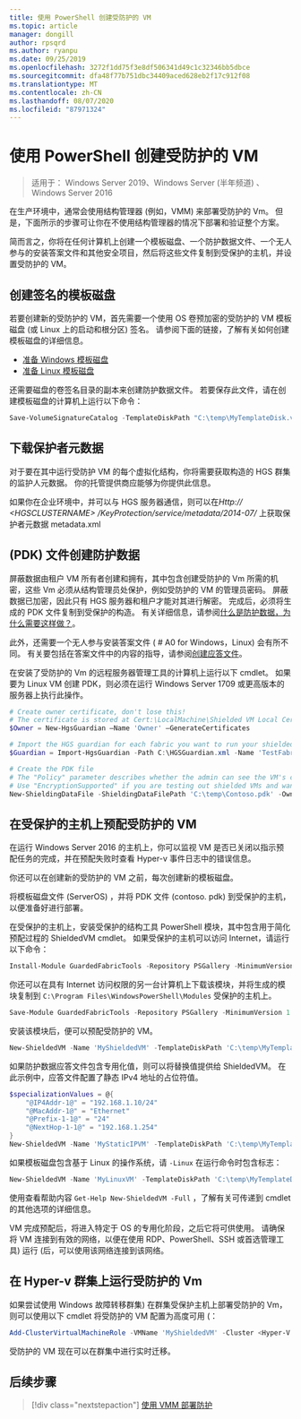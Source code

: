 ```yaml
---
title: 使用 PowerShell 创建受防护的 VM
ms.topic: article
manager: dongill
author: rpsqrd
ms.author: ryanpu
ms.date: 09/25/2019
ms.openlocfilehash: 3272f1dd75f3e8df506341d49c1c32346bb5dbce
ms.sourcegitcommit: dfa48f77b751dbc34409aced628eb2f17c912f08
ms.translationtype: MT
ms.contentlocale: zh-CN
ms.lasthandoff: 08/07/2020
ms.locfileid: "87971324"
---
```

# <a name="create-a-shielded-vm-using-powershell"></a>使用 PowerShell 创建受防护的 VM

>适用于： Windows Server 2019、Windows Server (半年频道) 、Windows Server 2016

在生产环境中，通常会使用结构管理器 (例如，VMM) 来部署受防护的 Vm。
但是，下面所示的步骤可让你在不使用结构管理器的情况下部署和验证整个方案。

简而言之，你将在任何计算机上创建一个模板磁盘、一个防护数据文件、一个无人参与的安装答案文件和其他安全项目，然后将这些文件复制到受保护的主机，并设置受防护的 VM。

## <a name="create-a-signed-template-disk"></a>创建签名的模板磁盘

若要创建新的受防护的 VM，首先需要一个使用 OS 卷预加密的受防护的 VM 模板磁盘 (或 Linux 上的启动和根分区) 签名。
请参阅下面的链接，了解有关如何创建模板磁盘的详细信息。

- [准备 Windows 模板磁盘](guarded-fabric-create-a-shielded-vm-template.md)
- [准备 Linux 模板磁盘](guarded-fabric-create-a-linux-shielded-vm-template.md)

还需要磁盘的卷签名目录的副本来创建防护数据文件。
若要保存此文件，请在创建模板磁盘的计算机上运行以下命令：

```powershell
Save-VolumeSignatureCatalog -TemplateDiskPath "C:\temp\MyTemplateDisk.vhdx" -VolumeSignatureCatalogPath "C:\temp\MyTemplateDiskCatalog.vsc"
```

## <a name="download-guardian-metadata"></a>下载保护者元数据

对于要在其中运行受防护 VM 的每个虚拟化结构，你将需要获取构造的 HGS 群集的监护人元数据。
你的托管提供商应能够为你提供此信息。

如果你在企业环境中，并可以与 HGS 服务器通信，则可以在*Http:// \<HGSCLUSTERNAME\> /KeyProtection/service/metadata/2014-07/* 上获取保护者元数据 metadata.xml

## <a name="create-shielding-data-pdk-file"></a> (PDK) 文件创建防护数据

屏蔽数据由租户 VM 所有者创建和拥有，其中包含创建受防护的 Vm 所需的机密，这些 Vm 必须从结构管理员处保护，例如受防护的 VM 的管理员密码。
屏蔽数据已加密，因此只有 HGS 服务器和租户才能对其进行解密。
完成后，必须将生成的 PDK 文件复制到受保护的构造。
有关详细信息，请参阅[什么是防护数据，为什么需要这样做？](guarded-fabric-and-shielded-vms.md#what-is-shielding-data-and-why-is-it-necessary)。

此外，还需要一个无人参与安装答案文件 ( # A0 for Windows，Linux) 会有所不同。 有关要包括在答案文件中的内容的指导，请参阅[创建应答文件](guarded-fabric-tenant-creates-shielding-data.md#create-an-answer-file)。

在安装了受防护的 Vm 的远程服务器管理工具的计算机上运行以下 cmdlet。
如果要为 Linux VM 创建 PDK，则必须在运行 Windows Server 1709 或更高版本的服务器上执行此操作。


```powershell
# Create owner certificate, don't lose this!
# The certificate is stored at Cert:\LocalMachine\Shielded VM Local Certificates
$Owner = New-HgsGuardian –Name 'Owner' –GenerateCertificates

# Import the HGS guardian for each fabric you want to run your shielded VM
$Guardian = Import-HgsGuardian -Path C:\HGSGuardian.xml -Name 'TestFabric'

# Create the PDK file
# The "Policy" parameter describes whether the admin can see the VM's console or not
# Use "EncryptionSupported" if you are testing out shielded VMs and want to debug any issues during the specialization process
New-ShieldingDataFile -ShieldingDataFilePath 'C:\temp\Contoso.pdk' -Owner $Owner –Guardian $guardian –VolumeIDQualifier (New-VolumeIDQualifier -VolumeSignatureCatalogFilePath 'C:\temp\MyTemplateDiskCatalog.vsc' -VersionRule Equals) -WindowsUnattendFile 'C:\unattend.xml' -Policy Shielded
```

## <a name="provision-shielded-vm-on-a-guarded-host"></a>在受保护的主机上预配受防护的 VM
在运行 Windows Server 2016 的主机上，你可以监视 VM 是否已关闭以指示预配任务的完成，并在预配失败时查看 Hyper-v 事件日志中的错误信息。

你还可以在创建新的受防护的 VM 之前，每次创建新的模板磁盘。

将模板磁盘文件 (ServerOS) ，并将 PDK 文件 (contoso. pdk) 到受保护的主机，以便准备好进行部署。

在受保护的主机上，安装受保护的结构工具 PowerShell 模块，其中包含用于简化预配过程的 ShieldedVM cmdlet。 如果受保护的主机可以访问 Internet，请运行以下命令：

```powershell
Install-Module GuardedFabricTools -Repository PSGallery -MinimumVersion 1.0.0
```

你还可以在具有 Internet 访问权限的另一台计算机上下载该模块，并将生成的模块复制到 `C:\Program Files\WindowsPowerShell\Modules` 受保护的主机上。

```powershell
Save-Module GuardedFabricTools -Repository PSGallery -MinimumVersion 1.0.0 -Path C:\temp\
```

安装该模块后，便可以预配受防护的 VM。

```powershell
New-ShieldedVM -Name 'MyShieldedVM' -TemplateDiskPath 'C:\temp\MyTemplateDisk.vhdx' -ShieldingDataFilePath 'C:\temp\Contoso.pdk' -Wait
```

如果防护数据应答文件包含专用化值，则可以将替换值提供给 ShieldedVM。 在此示例中，应答文件配置了静态 IPv4 地址的占位符值。

```powershell
$specializationValues = @{
    "@IP4Addr-1@" = "192.168.1.10/24"
    "@MacAddr-1@" = "Ethernet"
    "@Prefix-1-1@" = "24"
    "@NextHop-1-1@" = "192.168.1.254"
}
New-ShieldedVM -Name 'MyStaticIPVM' -TemplateDiskPath 'C:\temp\MyTemplateDisk.vhdx' -ShieldingDataFilePath 'C:\temp\Contoso.pdk' -SpecializationValues $specializationValues -Wait

```

如果模板磁盘包含基于 Linux 的操作系统，请 `-Linux` 在运行命令时包含标志：

```powershell
New-ShieldedVM -Name 'MyLinuxVM' -TemplateDiskPath 'C:\temp\MyTemplateDisk.vhdx' -ShieldingDataFilePath 'C:\temp\Contoso.pdk' -Wait -Linux
```

使用查看帮助内容 `Get-Help New-ShieldedVM -Full` ，了解有关可传递到 cmdlet 的其他选项的详细信息。

VM 完成预配后，将进入特定于 OS 的专用化阶段，之后它将可供使用。
请确保将 VM 连接到有效的网络，以便在使用 RDP、PowerShell、SSH 或首选管理工具) 运行 (后，可以使用该网络连接到该网络。

## <a name="running-shielded-vms-on-a-hyper-v-cluster"></a>在 Hyper-v 群集上运行受防护的 Vm

如果尝试使用 Windows 故障转移群集) 在群集受保护主机上部署受防护的 Vm，则可以使用以下 cmdlet 将受防护的 VM 配置为高度可用 (：

```powershell
Add-ClusterVirtualMachineRole -VMName 'MyShieldedVM' -Cluster <Hyper-V cluster name>
```

受防护的 VM 现在可以在群集中进行实时迁移。

## <a name="next-step"></a>后续步骤

> [!div class="nextstepaction"]
> [使用 VMM 部署防护](guarded-fabric-tenant-deploys-shielded-vm-using-vmm.md)